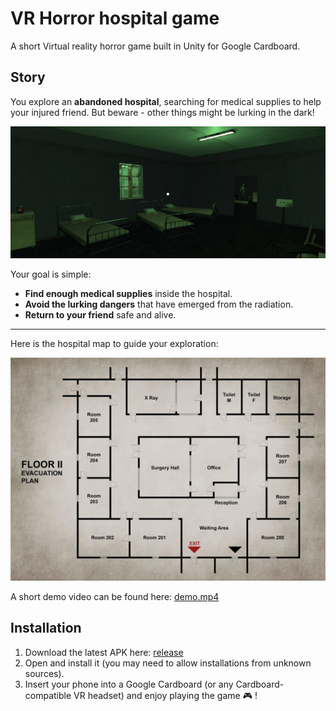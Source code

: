 # VR Horror hospital game
A short Virtual reality horror game built in Unity for Google Cardboard.


##  Story 
You explore an **abandoned hospital**, searching for medical supplies to help your injured friend. But beware - other things might be lurking in the dark!

![Slika zombija](Docs/room_beds.jpg)

Your goal is simple:  
- **Find enough medical supplies** inside the hospital.  
- **Avoid the lurking dangers** that have emerged from the radiation.
- **Return to your friend** safe and alive.

---

Here is the hospital map to guide your exploration:  

![Hospital Map](Docs/hospital_map.jpg)

A short demo video can be found here: [demo.mp4](https://drive.google.com/file/d/1JapnQ9p8kwLWOrgYQazgVDx5sbPln1WG/view?usp=drive_link)

## Installation
1. Download the latest APK here: [release](https://drive.google.com/file/d/171PvYIm0QpNWtCXCn21uxqQbX2YjXBC2/view?usp=drive_link)    
2. Open and install it (you may need to allow installations from unknown sources).  
3. Insert your phone into a Google Cardboard (or any Cardboard-compatible VR headset) and enjoy playing the game 🎮 ! 
